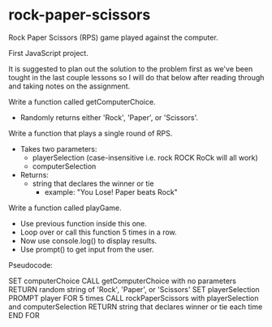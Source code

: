 # rock-paper-scissors

Rock Paper Scissors (RPS) game played against the computer.

First JavaScript project.

It is suggested to plan out the solution to the problem first as we've been tought in the last couple lessons so I will do that below after reading through and taking notes on the assignment.

Write a function called getComputerChoice.
  - Randomly returns either 'Rock', 'Paper', or 'Scissors'.

Write a function that plays a single round of RPS.
  - Takes two parameters:
    - playerSelection (case-insensitive i.e. rock ROCK RoCk will all work)
    - computerSelection
  - Returns:
    - string that declares the winner or tie
      - example: "You Lose! Paper beats Rock"

Write a function called playGame.
  - Use previous function inside this one.
  - Loop over or call this function 5 times in a row.
  - Now use console.log() to display results.
  - Use prompt() to get input from the user.

Pseudocode:

SET computerChoice
  CALL getComputerChoice with no parameters
    RETURN random string of 'Rock', 'Paper', or 'Scissors'
SET playerSelection
  PROMPT player
FOR 5 times
  CALL rockPaperScissors with playerSelection and computerSelection
    RETURN string that declares winner or tie each time
END FOR